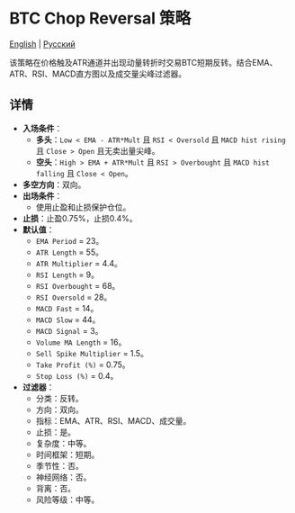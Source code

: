 # BTC Chop Reversal 策略
[English](README.md) | [Русский](README_ru.md)

该策略在价格触及ATR通道并出现动量转折时交易BTC短期反转。结合EMA、ATR、RSI、MACD直方图以及成交量尖峰过滤器。

## 详情

- **入场条件**：
  - **多头**：`Low < EMA - ATR*Mult` 且 `RSI < Oversold` 且 `MACD hist rising` 且 `Close > Open` 且无卖出量尖峰。
  - **空头**：`High > EMA + ATR*Mult` 且 `RSI > Overbought` 且 `MACD hist falling` 且 `Close < Open`。
- **多空方向**：双向。
- **出场条件**：
  - 使用止盈和止损保护仓位。
- **止损**：止盈0.75%，止损0.4%。
- **默认值**：
  - `EMA Period` = 23。
  - `ATR Length` = 55。
  - `ATR Multiplier` = 4.4。
  - `RSI Length` = 9。
  - `RSI Overbought` = 68。
  - `RSI Oversold` = 28。
  - `MACD Fast` = 14。
  - `MACD Slow` = 44。
  - `MACD Signal` = 3。
  - `Volume MA Length` = 16。
  - `Sell Spike Multiplier` = 1.5。
  - `Take Profit (%)` = 0.75。
  - `Stop Loss (%)` = 0.4。
- **过滤器**：
  - 分类：反转。
  - 方向：双向。
  - 指标：EMA、ATR、RSI、MACD、成交量。
  - 止损：是。
  - 复杂度：中等。
  - 时间框架：短期。
  - 季节性：否。
  - 神经网络：否。
  - 背离：否。
  - 风险等级：中等。
